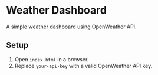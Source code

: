 # Weather Dashboard

A simple weather dashboard using OpenWeather API.

## Setup
1. Open `index.html` in a browser.
2. Replace `your-api-key` with a valid OpenWeather API key.
